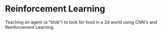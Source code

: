 # Reinforcement Learning

Teaching an agent (a "blob") to look for food in a 2d world using CNN's and Reinforcement Learning.
